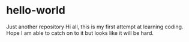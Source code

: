 # hello-world
Just another repository
Hi all, this is my first attempt at learning coding. Hope I am able to catch on to it but looks like it will be hard.
